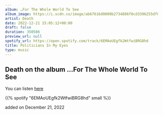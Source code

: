 ```yaml
---
album: …For The Whole World To See
album_image: https://i.scdn.co/image/ab67616d0000b2734886f0cd3396255df8628784
artist: Death
date: 2022-12-21 15:05:12+00:00
draft: false
duration: 350586
preview_url: null
spotify_url: https://open.spotify.com/track/6EMAoUEgfk2WtfwiBRG8hd
title: Politicians In My Eyes
type: music
---
```



## Death on the album …For The Whole World To See

You can listen [here](https://open.spotify.com/track/6EMAoUEgfk2WtfwiBRG8hd)

{{% spotify "6EMAoUEgfk2WtfwiBRG8hd" small %}}

added on December 21, 2022
